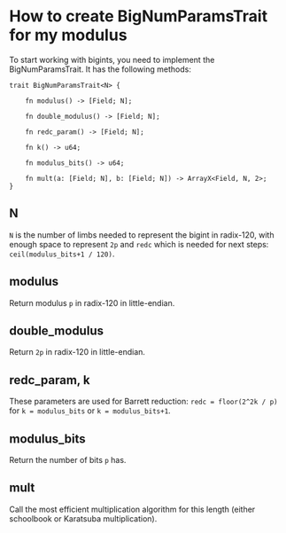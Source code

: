 # How to create BigNumParamsTrait for my modulus

To start working with bigints, you need to implement the BigNumParamsTrait. It has the following methods:

```
trait BigNumParamsTrait<N> {

    fn modulus() -> [Field; N];

    fn double_modulus() -> [Field; N];

    fn redc_param() -> [Field; N];

    fn k() -> u64;

    fn modulus_bits() -> u64;

    fn mult(a: [Field; N], b: [Field; N]) -> ArrayX<Field, N, 2>;
}
```

## N

`N` is the number of limbs needed to represent the bigint in radix-120, with enough space to represent `2p` and `redc` which is needed for next steps: `ceil(modulus_bits+1 / 120)`. 

## modulus

Return modulus `p` in radix-120 in little-endian. 

## double_modulus

Return `2p` in radix-120 in little-endian.

## redc_param, k

These parameters are used for Barrett reduction: `redc = floor(2^2k / p)` for `k = modulus_bits` or `k = modulus_bits+1`.

## modulus_bits

Return the number of bits `p` has. 

## mult

Call the most efficient multiplication algorithm for this length (either schoolbook or Karatsuba multiplication).